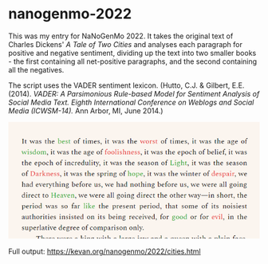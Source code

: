 # nanogenmo-2022

This was my entry for NaNoGenMo 2022. It takes the original text of Charles Dickens' _A Tale of Two Cities_ and analyses each paragraph for positive and negative sentiment, dividing up the text into two smaller books - the first containing all net-positive paragraphs, and the second containing all the negatives.

The script uses the VADER sentiment lexicon. (Hutto, C.J. & Gilbert, E.E. (2014). _VADER: A Parsimonious Rule-based Model for Sentiment Analysis of Social Media Text. Eighth International Conference on Weblogs and Social Media (ICWSM-14)._ Ann Arbor, MI, June 2014.)

![Example output, the first paragraph of the book](https://raw.githubusercontent.com/kevandotorg/nanogenmo-2022/main/twocities.png)

Full output: https://kevan.org/nanogenmo/2022/cities.html
